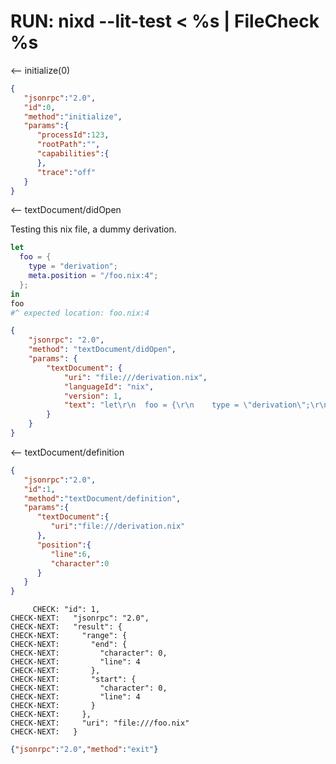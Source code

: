 # RUN: nixd --lit-test < %s | FileCheck %s

<-- initialize(0)

```json
{
   "jsonrpc":"2.0",
   "id":0,
   "method":"initialize",
   "params":{
      "processId":123,
      "rootPath":"",
      "capabilities":{
      },
      "trace":"off"
   }
}
```


<-- textDocument/didOpen

Testing this nix file, a dummy derivation.

```nix
let
  foo = {
    type = "derivation";
    meta.position = "/foo.nix:4";
  };
in
foo
#^ expected location: foo.nix:4
```

```json
{
    "jsonrpc": "2.0",
    "method": "textDocument/didOpen",
    "params": {
        "textDocument": {
            "uri": "file:///derivation.nix",
            "languageId": "nix",
            "version": 1,
            "text": "let\r\n  foo = {\r\n    type = \"derivation\";\r\n    meta.position = \"\/foo.nix:4\";\r\n  };\r\nin\r\nfoo"
        }
    }
}
```

<-- textDocument/definition

```json
{
   "jsonrpc":"2.0",
   "id":1,
   "method":"textDocument/definition",
   "params":{
      "textDocument":{
         "uri":"file:///derivation.nix"
      },
      "position":{
         "line":6,
         "character":0
      }
   }
}
```


```
     CHECK: "id": 1,
CHECK-NEXT:   "jsonrpc": "2.0",
CHECK-NEXT:   "result": {
CHECK-NEXT:     "range": {
CHECK-NEXT:       "end": {
CHECK-NEXT:         "character": 0,
CHECK-NEXT:         "line": 4
CHECK-NEXT:       },
CHECK-NEXT:       "start": {
CHECK-NEXT:         "character": 0,
CHECK-NEXT:         "line": 4
CHECK-NEXT:       }
CHECK-NEXT:     },
CHECK-NEXT:     "uri": "file:///foo.nix"
CHECK-NEXT:   }
```

```json
{"jsonrpc":"2.0","method":"exit"}
```
